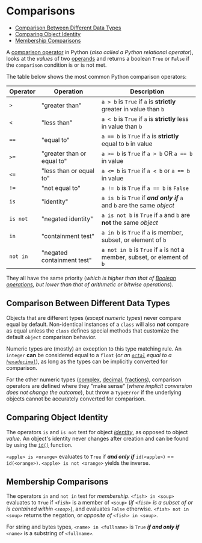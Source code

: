 # Comparisons <!-- omit in toc -->

- [Comparison Between Different Data Types](#comparison-between-different-data-types)
- [Comparing Object Identity](#comparing-object-identity)
- [Membership Comparisons](#membership-comparisons)

A [comparison operator][comparisons] in Python (_also called a Python relational
operator_), looks at the _values_ of two [operands][operand] and returns a
boolean `True` or `False` if the `comparison` condition is or is not met.

The table below shows the most common Python comparison operators:

| Operator | Operation                  | Description                                                               |
| -------- | -------------------------- | ------------------------------------------------------------------------- |
| `>`      | "greater than"             | `a > b` is `True` if `a` is **strictly** greater in value than `b`        |
| `<`      | "less than"                | `a < b` is `True` if `a` is **strictly** less in value than `b`           |
| `==`     | "equal to"                 | `a == b` is `True` if `a` is **strictly** equal to `b` in value           |
| `>=`     | "greater than or equal to" | `a >= b` is `True` if `a > b` OR `a == b` in value                        |
| `<=`     | "less than or equal to"    | `a <= b` is `True` if `a < b` or `a == b` in value                        |
| `!=`     | "not equal to"             | `a != b` is `True` if `a == b` is `False`                                 |
| `is`     | "identity"                 | `a is b` is `True` if **_and only if_** `a` and `b` are the same _object_ |
| `is not` | "negated identity"         | `a is not b` is `True` if `a` and `b` are **not** the same _object_       |
| `in`     | "containment test"         | `a in b` is `True` if `a` is member, subset, or element of `b`            |
| `not in` | "negated containment test" | `a not in b` is `True` if `a` is not a member, subset, or element of `b`  |

They all have the same priority (_which is higher than that of [Boolean
operations][boolean-operations], but lower than that of arithmetic or bitwise
operations_).

## Comparison Between Different Data Types

Objects that are different types (_except numeric types_) never compare equal by
default. Non-identical instances of a `class` will also _**not**_ compare as
equal unless the `class` defines special methods that customize the default
`object` comparison behavior.

Numeric types are (mostly) an exception to this type matching rule. An `integer`
**can** be considered equal to a `float` (_or an [`octal`][octal] equal to a
[`hexadecimal`][hex]_), as long as the types can be implicitly converted for
comparison.

For the other numeric types ([complex][complex-numbers],
[decimal][decimal-numbers], [fractions][rational-numbers]), comparison operators
are defined where they "make sense" (_where implicit conversion does not change
the outcome_), but throw a `TypeError` if the underlying objects cannot be
accurately converted for comparison.

## Comparing Object Identity

The operators `is` and `is not` test for object [_identity_][object-identity],
as opposed to object _value_. An object's identity never changes after creation
and can be found by using the [`id()`][id-function] function.

`<apple> is <orange>` evaluates to `True` if _**and only if**_ `id(<apple>)` ==
`id(<orange>)`. `<apple> is not <orange>` yields the inverse.

## Membership Comparisons

The operators `in` and `not in` test for _membership_. `<fish> in <soup>`
evaluates to `True` if `<fish>` is a member of `<soup>` (_if `<fish>` is a
subset of or is contained within `<soup>`_), and evaluates `False` otherwise.
`<fish> not in <soup>` returns the negation, or _opposite of_
`<fish> in <soup>`.

For string and bytes types, `<name> in <fullname>` is `True` _**if and only
if**_ `<name>` is a substring of `<fullname>`.

[boolean-operations]:
  https://docs.python.org/3/library/stdtypes.html#boolean-operations-and-or-not
[comparisons]:
  https://docs.python.org/3/library/stdtypes.html?highlight=comparisons#comparisons
[complex-numbers]: https://docs.python.org/3/library/functions.html#complex
[decimal-numbers]: https://docs.python.org/3/library/decimal.html
[hex]: https://docs.python.org/3/library/functions.html?highlight=hex#hex
[id-function]: https://docs.python.org/3/library/functions.html#id
[object-identity]: https://docs.python.org/3/reference/datamodel.html
[octal]: https://docs.python.org/3/library/functions.html?#oct
[operand]: https://www.computerhope.com/jargon/o/operand.htm
[rational-numbers]: https://docs.python.org/3/library/fractions.html
